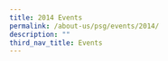 ```yaml
---
title: 2014 Events
permalink: /about-us/psg/events/2014/
description: ""
third_nav_title: Events
---
```

